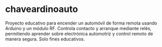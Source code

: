 # chaveardinoauto
Proyecto educativo para encender un automóvil de forma remota usando Arduino y un módulo RF. Controla contacto y arranque mediante relés, permitiendo aprender sobre electrónica automotriz y control remoto de manera segura. Solo fines educativos.
